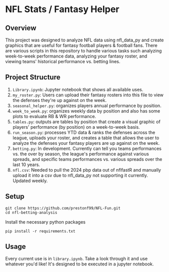 # NFL Stats / Fantasy Helper

## Overview
This project was designed to analyze NFL data using nfl_data_py and create graphics that are useful for fantasy football players & football fans. There are various scripts in this repository to handle various tasks such analyzing week-to-week performance data, analyzing your fantasy roster, and viewing teams' historical performance vs. betting lines. 

## Project Structure

1. `Library.ipynb`: Jupyter notebook that shows all available uses. 
2. `my_roster.py`: Users can upload their fantasy rosters into this file to view the defenses they're up against on the week. 
3. `seasonal_helper.py`: organizes players annual performance by position. 
4. `week_to_week.py`: organizes weekly data by position and also has some plots to evaluate RB & WR performance. 
5. `tables.py`: outputs are tables by position that create a visual graphic of players' performance (by position) on a week-to-week basis.  
6. `run_season.py`: processes YTD data & ranks the defenses across the league, uploads your roster, and creates a table that allows the user to analyze the defenses your fantasy players are up against on the week. 
7. `betting.py`: In development. Currently can tell you teams performances vs. the over by season, the league's performance against various spreads, and specific teams performances vs. various spreads over the last 10 years.
8. `nfl.csv`: Needed to pull the 2024 pbp data out of nflfastR and manually upload it into a csv due to nfl_data_py not supporting it currently. Updated weekly. 

## Setup

    git clone https://github.com/prestonf99/NFL-Fun.git
    cd nfl-betting-analysis
Install the necessary python packages
    
    pip install -r requirements.txt

## Usage

Every current use is in `library.ipynb`. Take a look through it and use whatever you'd like! It's designed to be executed in a jupyter notebook. 

